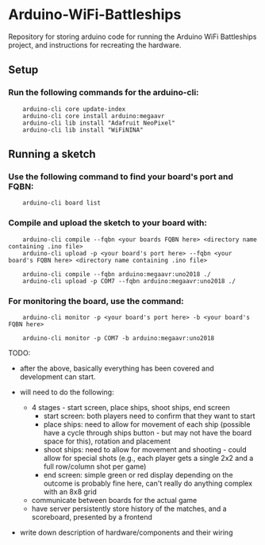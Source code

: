 # Arduino-WiFi-Battleships
Repository for storing arduino code for running the Arduino WiFi Battleships project, and instructions for recreating the hardware.

## Setup
### Run the following commands for the arduino-cli:

```
    arduino-cli core update-index
    arduino-cli core install arduino:megaavr
    arduino-cli lib install "Adafruit NeoPixel"
    arduino-cli lib install "WiFiNINA"
```

## Running a sketch
### Use the following command to find your board's port and FQBN:

```
    arduino-cli board list
```

### Compile and upload the sketch to your board with:

```
    arduino-cli compile --fqbn <your boards FQBN here> <directory name containing .ino file>
    arduino-cli upload -p <your board's port here> --fqbn <your board's FQBN here> <directory name containing .ino file>
    
    arduino-cli compile --fqbn arduino:megaavr:uno2018 ./
    arduino-cli upload -p COM7 --fqbn arduino:megaavr:uno2018 ./
```

### For monitoring the board, use the command: 

```
    arduino-cli monitor -p <your board's port here> -b <your board's FQBN here>
    
    arduino-cli monitor -p COM7 -b arduino:megaavr:uno2018
```

TODO:
- after the above, basically everything has been covered and development can start.
- will need to do the following:
    - 4 stages - start screen, place ships, shoot ships, end screen
      - start screen: both players need to confirm that they want to start
      - place ships: need to allow for movement of each ship (possible have a cycle through ships button - but may not have the board space for this), rotation and placement
      - shoot ships: need to allow for movement and shooting - could allow for special shots (e.g., each player gets a single 2x2 and a full row/column shot per game)
      - end screen: simple green or red display depending on the outcome is probably fine here, can't really do anything complex with an 8x8 grid
    - communicate between boards for the actual game 
    - have server persistently store history of the matches, and a scoreboard, presented by a frontend

- write down description of hardware/components and their wiring
